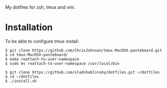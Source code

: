My dotfiles for zsh, tmux and vim.

Installation
============

To be able to configure tmux install:
```shell
$ git clone https://github.com/ChrisJohnsen/tmux-MacOSX-pasteboard.git
$ cd tmux-MacOSX-pasteboard/
$ make reattach-to-user-namespace
$ sudo mv reattach-to-user-namespace /usr/local/bin
```

```shell
$ git clone https://github.com/vladshablinsky/dotfiles.git ~/dotfiles
$ cd ~/dotfiles
$ ./install.sh
```
